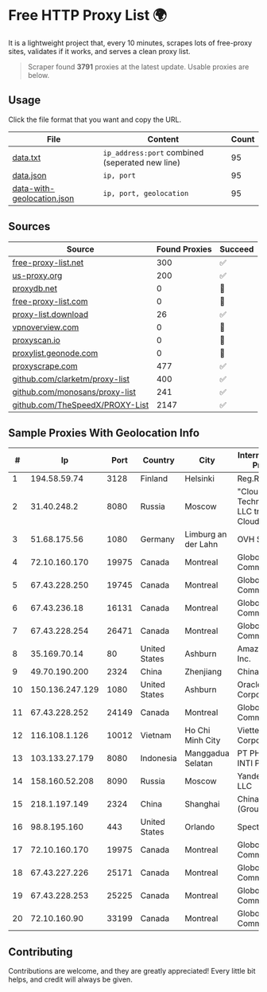 
# Free HTTP Proxy List 🌍

It is a lightweight project that, every 10 minutes, scrapes lots of free-proxy sites, validates if it works, and serves a clean proxy list.


> Scraper found **3791** proxies at the latest update. Usable proxies are below.

## Usage

Click the file format that you want and copy the URL.


|File|Content|Count|
|----|-------|-----|
|[data.txt](https://raw.githubusercontent.com/themiralay/Proxy-List-World/master/data.txt)|`ip_address:port` combined (seperated new line)|95|
|[data.json](https://raw.githubusercontent.com/themiralay/Proxy-List-World/master/data.json)|`ip, port`|95|
|[data-with-geolocation.json](https://raw.githubusercontent.com/themiralay/Proxy-List-World/master/data-with-geolocation.json)|`ip, port, geolocation`|95|

## Sources

|Source|Found Proxies|Succeed|
|------|-------------|-------|
|[free-proxy-list.net](https://free-proxy-list.net)|300|✅|
|[us-proxy.org](https://www.us-proxy.org)|200|✅|
|[proxydb.net](http://proxydb.net)|0|🚫|
|[free-proxy-list.com](https://free-proxy-list.com/?page=&port=&type%5B%5D=http&type%5B%5D=https&up_time=0&search=Search)|0|🚫|
|[proxy-list.download](https://www.proxy-list.download/HTTP)|26|✅|
|[vpnoverview.com](https://vpnoverview.com/privacy/anonymous-browsing/free-proxy-servers)|0|🚫|
|[proxyscan.io](https://www.proxyscan.io)|0|🚫|
|[proxylist.geonode.com](https://proxylist.geonode.com/api/proxy-list?limit=300&page=1&sort_by=lastChecked&sort_type=desc&protocols=http,https)|0|🚫|
|[proxyscrape.com](https://api.proxyscrape.com/v2/?request=displayproxies&protocol=http&timeout=10000&country=all&ssl=all&anonymity=all)|477|✅|
|[github.com/clarketm/proxy-list](https://raw.githubusercontent.com/clarketm/proxy-list/master/proxy-list-raw.txt)|400|✅|
|[github.com/monosans/proxy-list](https://raw.githubusercontent.com/monosans/proxy-list/main/proxies/http.txt)|241|✅|
|[github.com/TheSpeedX/PROXY-List](https://raw.githubusercontent.com/TheSpeedX/PROXY-List/master/http.txt)|2147|✅|


## Sample Proxies With Geolocation Info

|#|Ip|Port|Country|City|Internet Service Provider|
|-|--|----|-------|----|-------------------------|
|1|194.58.59.74|3128|Finland|Helsinki|Reg.Ru|
|2|31.40.248.2|8080|Russia|Moscow|"Cloud Technologies" LLC trading as Cloud.ru|
|3|51.68.175.56|1080|Germany|Limburg an der Lahn|OVH SAS|
|4|72.10.160.170|19975|Canada|Montreal|GloboTech Communications|
|5|67.43.228.250|19745|Canada|Montreal|GloboTech Communications|
|6|67.43.236.18|16131|Canada|Montreal|GloboTech Communications|
|7|67.43.228.254|26471|Canada|Montreal|GloboTech Communications|
|8|35.169.70.14|80|United States|Ashburn|Amazon.com, Inc.|
|9|49.70.190.200|2324|China|Zhenjiang|Chinanet|
|10|150.136.247.129|1080|United States|Ashburn|Oracle Corporation|
|11|67.43.228.252|24149|Canada|Montreal|GloboTech Communications|
|12|116.108.1.126|10012|Vietnam|Ho Chi Minh City|Viettel Corporation|
|13|103.133.27.179|8080|Indonesia|Manggadua Selatan|PT PHATRIA INTI PERSADA|
|14|158.160.52.208|8090|Russia|Moscow|Yandex.Cloud LLC|
|15|218.1.197.149|2324|China|Shanghai|China Telecom (Group)|
|16|98.8.195.160|443|United States|Orlando|Spectrum|
|17|72.10.160.170|19975|Canada|Montreal|GloboTech Communications|
|18|67.43.227.226|25171|Canada|Montreal|GloboTech Communications|
|19|67.43.228.253|25225|Canada|Montreal|GloboTech Communications|
|20|72.10.160.90|33199|Canada|Montreal|GloboTech Communications|



## Contributing

Contributions are welcome, and they are greatly appreciated! Every
little bit helps, and credit will always be given.

